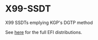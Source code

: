 # X99-SSDT
X99 SSDTs emplying KGP's DGTP method

See [here](https://github.com/dezinezync/X99-EFI-Folder-Distributions) for the full EFI distributions. 

